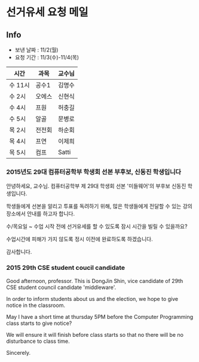 # 선거유세 요청 메일

## Info
  - 보낸 날짜 : 11/2(월)
  - 요청 기간 : 11/3(수)-11/4(목)

  시간    |  과목    |    교수님
  --------|----------|----------
  수 11시 |  공수1   |    김명수
  수 2시  |  오에스  |    신현식
  수 4시  |  프원    |    허충길
  수 5시  |  알골    |    문병로
  목 2시  |  전전회  |    하순회
  목 4시  |  프연    |    이제희
  목 5시  |  컴프    |    Satti

### 2015년도 29대 컴퓨터공학부 학생회 선본 부후보, 신동진 학생입니다

  안녕하세요, 교수님. 컴퓨터공학부 제 29대 학생회 선본 '미들웨어'의 부후보 신동진 학생입니다.

  학생들에게 선본을 알리고 투표를 독려하기 위해, 많은 학생들에게 전달할 수 있는 강의 장소에서 안내를 하고자 합니다.

  수/목요일 ~ 수업 시작 전에 선거유세를 할 수 있도록 잠시 시간을 빌릴 수 있을까요?

  수업시간에 피해가 가지 않도록 정시 이전에 완료하도록 하겠습니다.

  감사합니다.

### 2015 29th CSE student coucil candidate

  Good afternoon, professor. This is DongJin Shin, vice candidate of 29th CSE student council candidate 'middleware'.

  In order to inform students about us and the election, we hope to give notice in the classroom.

  May I have a short time at thursday 5PM before the Computer Programming class starts to give notice?

  We will ensure it will finish before class starts so that no there will be no disturbance to class time.

  Sincerely.
